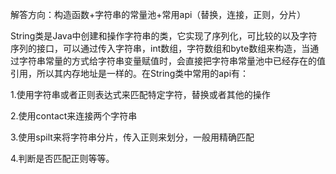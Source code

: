 解答方向：构造函数+字符串的常量池+常用api（替换，连接，正则，分片）

String类是Java中创建和操作字符串的类，它实现了序列化，可比较的以及字符序列的接口，可以通过传入字符串，int数组，字符数组和byte数组来构造，当通过字符串常量的方式给字符串变量赋值时，会直接把字符串常量池中已经存在的值引用，所以其内存地址是一样的。在String类中常用的api有：

1.使用字符串或者正则表达式来匹配特定字符，替换或者其他的操作

2.使用contact来连接两个字符串

3.使用spilt来将字符串分片，传入正则来划分，一般用精确匹配

4.判断是否匹配正则等等。